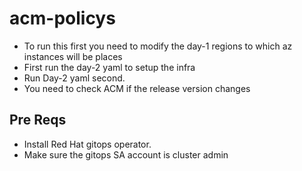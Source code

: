 # acm-policys

* To run this first you need to modify the day-1 regions to which az instances will be places 
* First run the day-2 yaml to setup the infra 
* Run Day-2 yaml second. 
* You need to check ACM if the release version changes 

## Pre Reqs
* Install Red Hat gitops operator. 
* Make sure the gitops SA account is cluster admin
